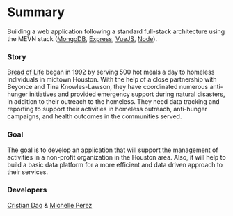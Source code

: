 # Summary

Building a web application following a standard full-stack architecture using the MEVN stack ([MongoDB](https://www.mongodb.com/), [Express](https://expressjs.com/), [VueJS](https://vuejs.org/), [Node](https://nodejs.org/en/)).

### Story

[Bread of Life](https://breadoflifeinc.org/) began in 1992 by serving 500 hot meals a day to homeless individuals in midtown Houston. With the help of a close partnership with Beyonce and Tina Knowles-Lawson, they have coordinated numerous anti-hunger initiatives and provided emergency support during natural disasters, in addition to their outreach to the homeless. They need data tracking and reporting to support their activities in homeless outreach, anti-hunger campaigns, and health outcomes in the communities served.

### Goal

The goal is to develop an application that will support the management of activities in a non-profit organization in the Houston area. Also, it will help to build a basic data platform for a more efficient and data driven approach to their services.

### Developers

[Cristian Dao](tri.dao2612@gmail.com)  &  [Michelle Perez](mperez44@cougarnet.uh.edu)

